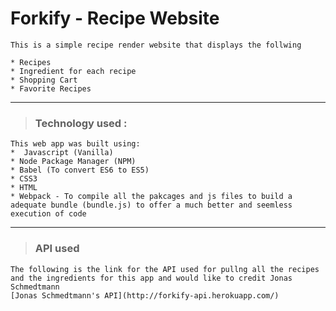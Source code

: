 # Forkify - Recipe Website

    This is a simple recipe render website that displays the follwing

    * Recipes
    * Ingredient for each recipe
    * Shopping Cart
    * Favorite Recipes

---

> ### Technology used :
    This web app was built using:
    *  Javascript (Vanilla)
    * Node Package Manager (NPM)
    * Babel (To convert ES6 to ES5)
    * CSS3 
    * HTML
    * Webpack - To compile all the pakcages and js files to build a adequate bundle (bundle.js) to offer a much better and seemless execution of code

---

>### API used
    The following is the link for the API used for pullng all the recipes and the ingredients for this app and would like to credit Jonas Schmedtmann  
    [Jonas Schmedtmann's API](http://forkify-api.herokuapp.com/)




